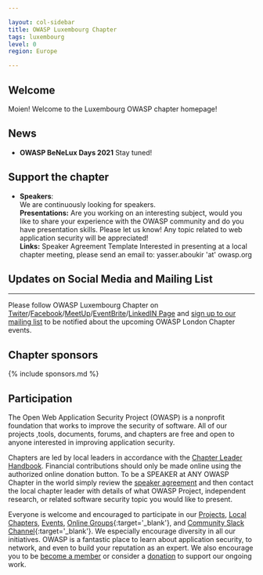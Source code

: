 ```yaml
---

layout: col-sidebar
title: OWASP Luxembourg Chapter 
tags: luxembourg 
level: 0
region: Europe

---
```


## Welcome
Moien! Welcome to the Luxembourg OWASP chapter homepage!

## News
* **OWASP BeNeLux Days 2021** Stay tuned!

## Support the chapter
* **Speakers**:    
  We are continuously looking for speakers.  
  **Presentations:** Are you working on an interesting subject, would you like to share your experience with the OWASP community and do you have presentation skills. Please let us know! Any topic related to web application security will be  appreciated!  
  **Links:** Speaker Agreement Template Interested in presenting at a local chapter meeting, please send an email to:   yasser.aboukir 'at' owasp.org 


## Updates on Social Media and Mailing List
---------------------
Please follow OWASP Luxembourg Chapter on <a href="https://twitter.com/OWASPLuxembourg">Twiter</a>/<a href="https://facebook.com/OWASPLuxembourg">Facebook</a>/<a href="https://meetup.com/OWASP-Luxembourg">MeetUp</a>/<a href="https://owasplondon.eventbrite.com">EventBrite</a>/<a href="https://www.linkedin.com/company/owaspluxembourg">LinkedIN Page</a> and <a href="https://groups.google.com/a/owasp.org/forum/#!forum/Luxembourg/join">sign up to our mailing list</a> to be notified about the upcoming OWASP London Chapter events.

## Chapter sponsors
{% include sponsors.md %}

## Participation
The Open Web Application Security Project (OWASP) is a nonprofit foundation that works to improve the security of software. All of our projects ,tools, documents, forums, and chapters are free and open to anyone interested in improving application security. 

Chapters are led by local leaders in accordance with the [Chapter Leader Handbook](/www-policy/rules-of-procedure/chapter-handbook). Financial contributions should only be made online using the authorized online donation button. To be a SPEAKER at ANY OWASP Chapter in the world simply review the [speaker agreement](/www-policy/speaker-agreement) and then contact the local chapter leader with details of what OWASP Project, independent research, or related software security topic you would like to present.

Everyone is welcome and encouraged to participate in our [Projects](/projects), [Local Chapters](/chapters), [Events](/events), [Online Groups](https://groups.google.com/a/owasp.com/){:target='_blank'}, and [Community Slack Channel](https://owasp.slack.com/){:target='_blank'}. We especially encourage diversity in all our initiatives. OWASP is a fantastic place to learn about application security, to network, and even to build your reputation as an expert. We also encourage you to be [become a member](/membership) or consider a [donation](/donate) to support our ongoing work.
